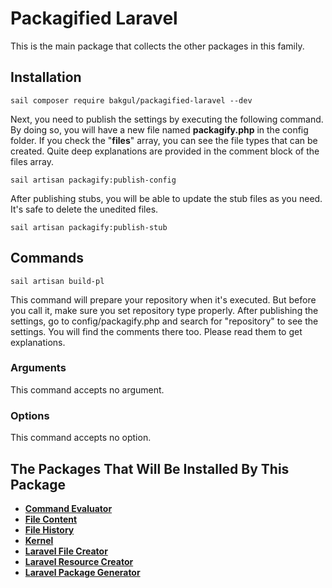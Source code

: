# Packagified Laravel

This is the main package that collects the other packages in this family.

## Installation
```
sail composer require bakgul/packagified-laravel --dev
```
Next, you need to publish the settings by executing the following command. By doing so, you will have a new file named **packagify.php** in the config folder. If you check the "**files**" array, you can see the file types that can be created. Quite deep explanations are provided in the comment block of the files array.
```
sail artisan packagify:publish-config
```
After publishing stubs, you will be able to update the stub files as you need. It's safe to delete the unedited files.
```
sail artisan packagify:publish-stub
```

## Commands
```
sail artisan build-pl
```
This command will prepare your repository when it's executed. But before you call it, make sure you set repository type properly. After publishing the settings, go to config/packagify.php and search for "repository" to see the settings. You will find the comments there too. Please read them to get explanations.

### Arguments
This command accepts no argument.

### Options
This command accepts no option.

## The Packages That Will Be Installed By This Package

-   [**Command Evaluator**](https://github.com/bulentAkgul/command-evaluator)
-   [**File Content**](https://github.com/bulentAkgul/file-content)
-   [**File History**](https://github.com/bulentAkgul/file-history)
-   [**Kernel**](https://github.com/bulentAkgul/kernel)
-   [**Laravel File Creator**](https://github.com/bulentAkgul/laravel-file-creator)
-   [**Laravel Resource Creator**](https://github.com/bulentAkgul/laravel-resource-creator)
-   [**Laravel Package Generator**](https://github.com/bulentAkgul/laravel-package-generator)